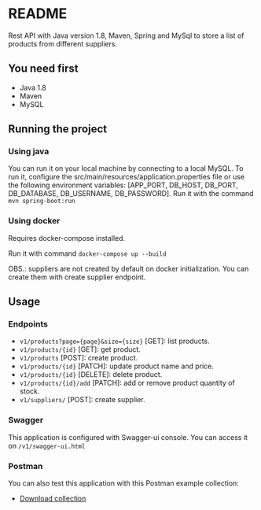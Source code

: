 # README #

Rest API with Java version 1.8, Maven, Spring and MySql to store a list of products from different suppliers.

## You need first ##

* Java 1.8
* Maven
* MySQL

## Running the project ##

### Using java ###
 You can run it on your local machine by connecting to a local MySQL. To run it, configure the src/main/resources/application.properties file or use the following environment variables: [APP_PORT, DB_HOST, DB_PORT, DB_DATABASE, DB_USERNAME, DB_PASSWORD].
 Run it with the command `mvn spring-boot:run`

### Using docker ###
Requires docker-compose installed.

Run it with command `docker-compose up --build`

OBS.: suppliers are not created by default on docker initialization. You can create them with create supplier endpoint.

## Usage ##

### Endpoints ###

* `v1/products?page={page}&size={size}` [GET]: list products.
* `v1/products/{id}` [GET]: get product.
* `v1/products` [POST]: create product.
* `v1/products/{id}` [PATCH]: update product name and price.
* `v1/products/{id}` [DELETE]: delete product.
* `v1/products/{id}/add` [PATCH]: add or remove product quantity of stock.
* `v1/suppliers/` [POST]: create supplier.

### Swagger ###

This application is configured with Swagger-ui console. You can access it on `/v1/swagger-ui.html`

### Postman ###

You can also test this application with this Postman example collection:

 * [Download collection](https://drive.google.com/file/d/1-1Ch_-vXG4wGF9qJmxpt5G1x5XQH_0mC/view?usp=sharing)